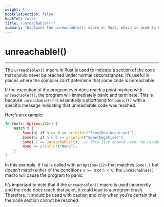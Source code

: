 ```yaml
---
weight: 1
bookFlatSection: false
bookToC: false
title: "unreachable!()"
summary: "Explains the unreachable!() macro in Rust, which is used to mark code sections that should never be reached, causing the program to panic if executed."
---
```


<!--markdownlint-disable MD025 MD033 -->

# unreachable!()

---

The `unreachable!()` macro in Rust is used to indicate a section of the code that should never be reached under normal circumstances. It’s useful in places where the compiler can’t determine that some code is unreachable.

If the execution of the program ever does reach a point marked with `unreachable!()`, the program will immediately panic and terminate. This is because `unreachable!()` is essentially a shorthand for `panic!()` with a specific message indicating that unreachable code was reached.

Here’s an example:

```rust
fn foo(x: Option<i32>) {
    match x {
        Some(n) if n >= 0 => println!("Some(Non-negative)"),
        Some(n) if n < 0 => println!("Some(Negative)"),
        Some(_) => unreachable!(),  // This line should never be reached
        None => println!("None"),
    }
}
```

In this example, if `foo` is called with an `Option<i32>` that matches `Some(_)` but doesn’t match either of the conditions `n >= 0` or `n < 0`, the `unreachable!()` macro will cause the program to panic.

It’s important to note that if the `unreachable!()` macro is used incorrectly and the code does reach that point, it could lead to a program crash. Therefore, it should be used with caution and only when you’re certain that the code section cannot be reached.
